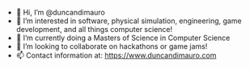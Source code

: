 - 👋 Hi, I’m @duncandimauro
- 👀 I’m interested in software, physical simulation, engineering, game development, and all things computer science!
- 🌱 I’m currently doing a Masters of Science in Computer Science
- 💞️ I’m looking to collaborate on hackathons or game jams!
- 📫 Contact information at: https://www.duncandimauro.com

<!---
duncandimauro/duncandimauro is a ✨ special ✨ repository because its `README.md` (this file) appears on your GitHub profile.
You can click the Preview link to take a look at your changes.
--->
